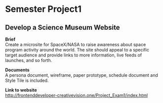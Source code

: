 # Semester Project1
## **Develop a Science Museum Website**

**Brief**\
Create a microsite for SpaceX/NASA to raise awareness about space program activity around the world. The site should appeal to a 
specific target audience and provide links to more information, live feeds of launches, and so forth.

**Documents**\
A persona document, wireframe, paper prototype, schedule document and Style Tile is included. 

**Link to website**\
http://frontenddeveloper-creativevision.one/Project_Exam1/index.html
